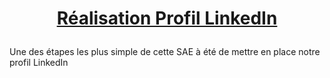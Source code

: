 # <p align="center"><u>Réalisation Profil LinkedIn</u></p>

<p>Une des étapes les plus simple de cette SAE à été de mettre en place notre profil LinkedIn</p>